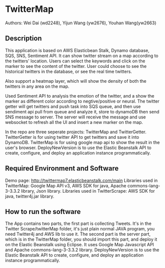 TwitterMap
==============

Authors: Wei Dai (wd2248), Yijun Wang (yw2676), Youhan Wang(yw2663)

Description
-----------
This application is based on AWS Elasticbean Stalk, Dynamo database, SQS, SNS, Sentiment API. It can show twitter stream on a map according to the twitters' location. Users can select the keywords and click on the marker to see the content of the twitter. User could choose to see the historical twitters in the database, or see the real time twitters. 

Also support a heatmap layer, which will show the density of both the twitters in any area on the map. 

Used Sentiment API to analysis the emotion of the twitter, and a show the marker as different color according to negtive/positive or neural. The twitter getter will get twitters and push task into SQS queue, and then use sendiment api pull from queue and analyze it, store to dynamoDB then send SNS message to server. The server will receive the message and use websocket to refresh all the UI and insert a new marker on the map.

In the repo are three seperate projects: TwitterMap and TwitterGetter. TwitterGetter is for using twitter API to get twitters and save it into DynamoDB. TwitterMap is for using google map api to show the result in the user's browser. DeployNewVersion is to use the Elastic Beanstalk API to create, configure, and deploy an application instance programmatically.

Required Environment and Software
---------------------------------
Demo page: http://twittermap7.elasticbeanstalk.com/main
Libraries used in TwitterMap: Google Map API v3, AWS SDK for java, Apache commons-lang-3-3.3.2 library, Json library.
Libraries used in TwitterScrape: AWS SDK for java, twitter4j.jar library.

How to run the software
-----------------------
The App contains two parts, the first part is collecting Tweets. It's in the Twitter Scrape/twitterMap folder, it's just plain normal JAVA program, you need Twitter4j and AWS lib to use it. The second part is the server part, which is in the TwitterMap folder, you should import this part, and deploy it on the Elastic Beanstalk using Eclipse. It uses Google Map Javascript API and Apache commons-lang-3-3.3.2 library.
DeployNewVersion is to use the Elastic Beanstalk API to create, configure, and deploy an application instance programmatically.
